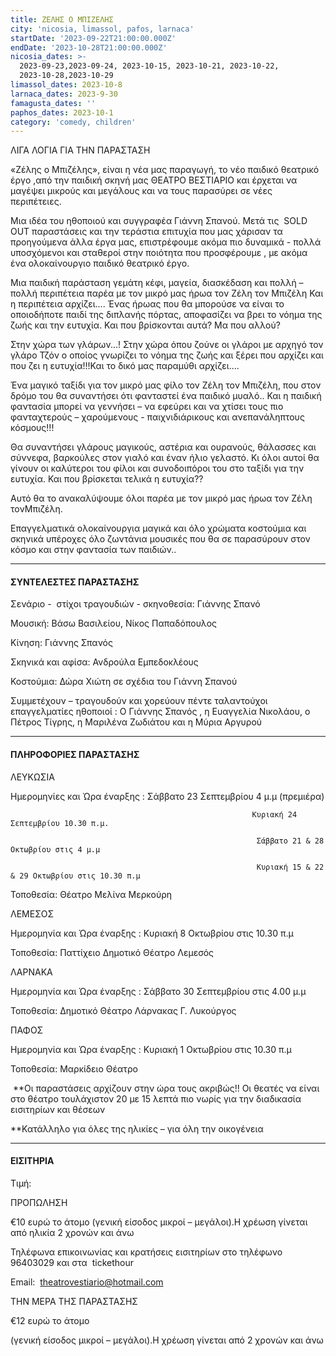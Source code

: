 ```yaml
---
title: ΖΕΛΗΣ Ο ΜΠΙΖΕΛΗΣ
city: 'nicosia, limassol, pafos, larnaca'
startDate: '2023-09-22T21:00:00.000Z'
endDate: '2023-10-28T21:00:00.000Z'
nicosia_dates: >-
  2023-09-23,2023-09-24, 2023-10-15, 2023-10-21, 2023-10-22,
  2023-10-28,2023-10-29
limassol_dates: 2023-10-8
larnaca_dates: 2023-9-30
famagusta_dates: ''
paphos_dates: 2023-10-1
category: 'comedy, children'
---
```


ΛΙΓΑ ΛΟΓΙΑ ΓΙΑ ΤΗΝ ΠΑΡΑΣΤΑΣΗ

«Ζέλης ο Μπιζέλης», είναι η νέα μας παραγωγή, το νέο παιδικό θεατρικό έργο ,από την παιδική σκηνή μας ΘΕΑΤΡΟ ΒΕΣΤΙΑΡΙΟ και έρχεται να μαγέψει μικρούς και μεγάλους και να τους παρασύρει σε νέες περιπέτειες.

Μια ιδέα του ηθοποιού και συγγραφέα Γιάννη Σπανού. Μετά τις  SOLD OUT παραστάσεις και την τεράστια επιτυχία που μας χάρισαν τα προηγούμενα άλλα έργα μας, επιστρέφουμε ακόμα πιο δυναμικά - πολλά υποσχόμενοι και σταθεροί στην ποιότητα που προσφέρουμε , με ακόμα ένα ολοκαίνουργιο παιδικό θεατρικό έργο.

Μια παιδική παράσταση γεμάτη κέφι, μαγεία, διασκέδαση και πολλή – πολλή περιπέτεια παρέα με τον μικρό μας ήρωα τον Ζέλη τον Μπιζέλη Και η περιπέτεια αρχίζει.... Ένας
ήρωας που θα μπορούσε να είναι το οποιοδήποτε παιδί της διπλανής πόρτας, αποφασίζει να βρει το νόημα της ζωής και την ευτυχία. Και που βρίσκονται αυτά? Μα που αλλού?

Στην χώρα των γλάρων...! Στην χώρα όπου ζούνε οι γλάροι με αρχηγό τον γλάρο Τζόν ο οποίος γνωρίζει το νόημα της ζωής και ξέρει που αρχίζει και που ζει η ευτυχία!!!Και το δικό μας παραμύθι αρχίζει....

Ένα μαγικό ταξίδι για τον μικρό μας φίλο τον Ζέλη τον Μπιζέλη, που στον δρόμο του θα συναντήσει ότι φανταστεί ένα παιδικό μυαλό.. Και η παιδική φαντασία μπορεί να γεννήσει – να εφεύρει και να χτίσει τους πιο φανταχτερούς – χαρούμενους - παιχνιδιάρικους και ανεπανάληπτους κόσμους!!!

Θα συναντήσει γλάρους μαγικούς, αστέρια και ουρανούς, θάλασσες και σύννεφα, βαρκούλες στον γιαλό και έναν ήλιο γελαστό. Κι όλοι αυτοί θα γίνουν οι καλύτεροι του φίλοι και συνοδοιπόροι του στο ταξίδι για την ευτυχία. Και που βρίσκεται τελικά η ευτυχία??

Αυτό θα το ανακαλύψουμε όλοι παρέα με τον μικρό μας ήρωα τον Ζέλη τονΜπιζέλη.

Επαγγελματικά ολοκαίνουργια μαγικά και όλο χρώματα κοστούμια και σκηνικά υπέροχες όλο ζωντάνια μουσικές που θα σε παρασύρουν στον κόσμο και στην φαντασία των παιδιών..

***

#### ΣΥΝΤΕΛΕΣΤΕΣ ΠΑΡΑΣΤΑΣΗΣ

Σενάριο -  στίχοι τραγουδιών - σκηνοθεσία: Γιάννης Σπανό

Μουσική: Βάσω Βασιλείου, Νίκος Παπαδόπουλος

Κίνηση: Γιάννης Σπανός

Σκηνικά και αφίσα: Ανδρούλα Εμπεδοκλέους

Κοστούμια: Δώρα Χιώτη σε σχέδια του Γιάννη Σπανού

Συμμετέχουν – τραγουδούν και χορεύουν πέντε ταλαντούχοι επαγγελματίες
ηθοποιοί : Ο Γιάννης Σπανός , η Ευαγγελία Νικολάου, ο Πέτρος Τίγρης, η Μαριλένα Ζωδιάτου
και η Μύρια Αργυρού

***

#### ΠΛΗΡΟΦΟΡΙΕΣ ΠΑΡΑΣΤΑΣΗΣ

ΛΕΥΚΩΣΙΑ

Ημερομηνίες και Ώρα έναρξης :  Σάββατο 23 Σεπτεμβρίου 4 μ.μ (πρεμιέρα) 

                                                          Κυριακή 24 Σεπτεμβρίου 10.30 π.μ. 

                                                           Σάββατο 21 & 28 Οκτωβρίου στις 4 μ.μ

                                                           Κυριακή 15 & 22 & 29 Οκτωβρίου στις 10.30 π.μ

Τοποθεσία: Θέατρο Μελίνα Μερκούρη

ΛΕΜΕΣΟΣ

Ημερομηνία και Ώρα έναρξης :  Κυριακή 8 Οκτωβρίου στις 10.30 π.μ

Τοποθεσία: Παττίχειο Δημοτικό Θέατρο Λεμεσός

ΛΑΡΝΑΚΑ


Ημερομηνία και Ώρα έναρξης :  Σάββατο 30 Σεπτεμβρίου στις 4.00 μ.μ

Τοποθεσία: Δημοτικό Θέατρο Λάρνακας Γ. Λυκούργος

ΠΑΦΟΣ

Ημερομηνία και Ώρα έναρξης :  Κυριακή 1 Οκτωβρίου στις 10.30 π.μ

Τοποθεσία: Μαρκίδειο Θέατρο 


 \*\*Οι παραστάσεις αρχίζουν στην ώρα τους ακριβώς!! Οι θεατές
να είναι στο θέατρο τουλάχιστον 20 με 15 λεπτά πιο νωρίς για την
διαδικασία εισιτηρίων και θέσεων

\*\*Κατάλληλο για όλες της ηλικίες – για όλη την οικογένεια

***

#### ΕΙΣΙΤΗΡΙΑ


Τιμή:

ΠΡΟΠΩΛΗΣΗ

€10 ευρώ το άτομο
(γενική είσοδος μικροί – μεγάλοι).Η χρέωση γίνεται από ηλικία 2 χρονών και άνω

Τηλέφωνα επικοινωνίας και κρατήσεις εισιτηρίων στο τηλέφωνο 96403029 και στα  tickethour         

Email:  theatrovestiario@hotmail.com





ΤΗΝ ΜΕΡΑ ΤΗΣ ΠΑΡΑΣΤΑΣΗΣ

€12 ευρώ το άτομο 

(γενική είσοδος μικροί – μεγάλοι).Η χρέωση γίνεται από 2 χρονών και άνω





 





 













 





 

#### &#xA;&#xA;&#xA;&#xA;&#xA;&#xA;&#xA;&#xA;&#xA;&#xA;&#xA; 










 










 















